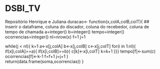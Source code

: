 DSBI_TV
=======

Repositório Henrique e Juliana
duracao<- function(x,colA,colB,colT){ ## inserir o dataframe, coluna do discador, coluna do recebedor, coluna de tempo de chamada
a=integer()
b=integer()
tempo=integer()
ocorrencias=integer()
nl=nrow(x)
f=1
j=1

while(j < nl){
		  k=1
		  a<-x[j,colA]
		  b<-x[j,colB]
		  c<-x[j,colT]
		  for(i in 1:nl){
					if(x[i,colA]==a){
							if(x[i,colB]==b){
									c[k]<-x[i,colT]
									k=k+1
									}}}
		 tempo[f]<-sum(c)
		 ocorrencias[f]<-k-1
		 f=f+1
		 j=j+1
		 }	
return(data.frame(soma,ocorrencias))
}
